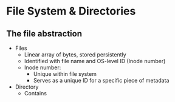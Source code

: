 # File System & Directories

## The file abstraction
- Files 
	- Linear array of bytes, stored persistently
	- Identified with file name and OS-level ID (Inode number)
	-  Inode number:
		- Unique within file system
		- Serves as a unique ID for a specific piece of metadata
- Directory 
	- Contains
